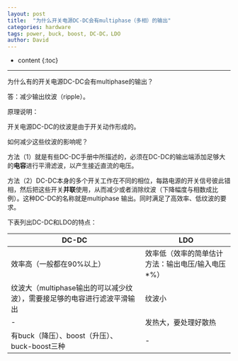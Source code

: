 ```yaml
---
layout: post
title:  "为什么开关电源DC-DC会有multiphase（多相）的输出"
categories: hardware
tags: power, buck, boost, DC-DC，LDO
author: David
---
```


* content
{:toc}

---

为什么有的开关电源DC-DC会有multiphase的输出？

答：减少输出纹波（ripple）。

原理说明：

开关电源DC-DC的纹波是由于开关动作形成的。

如何减少这些纹波的影响呢？

方法（1）就是有些DC-DC手册中所描述的，必须在DC-DC的输出端添加足够大的**电容**进行平滑滤波，以产生接近直流的电压。

方法（2）DC-DC本身的多个开关工作在不同的相位，每路电源的开关信号彼此错相，然后把这些开关**并联**使用，从而减少或者消除纹波（下降幅度与相数成比例）。这种DC-DC的名称就是multiphase 输出。同时满足了高效率、低纹波的要求。

下表列出DC-DC和LDO的特点：

| DC-DC | LDO |
| --- | --- |
| 效率高（一般都在90%以上） | 效率低（效率的简单估计方法：输出电压/输入电压*%） |
| 纹波大（multiphase输出的可以减少纹波），需要接足够的电容进行滤波平滑输出 | 纹波小 |
| - | 发热大，要处理好散热 |
| 有buck（降压）、boost（升压）、buck-boost三种 | - |




